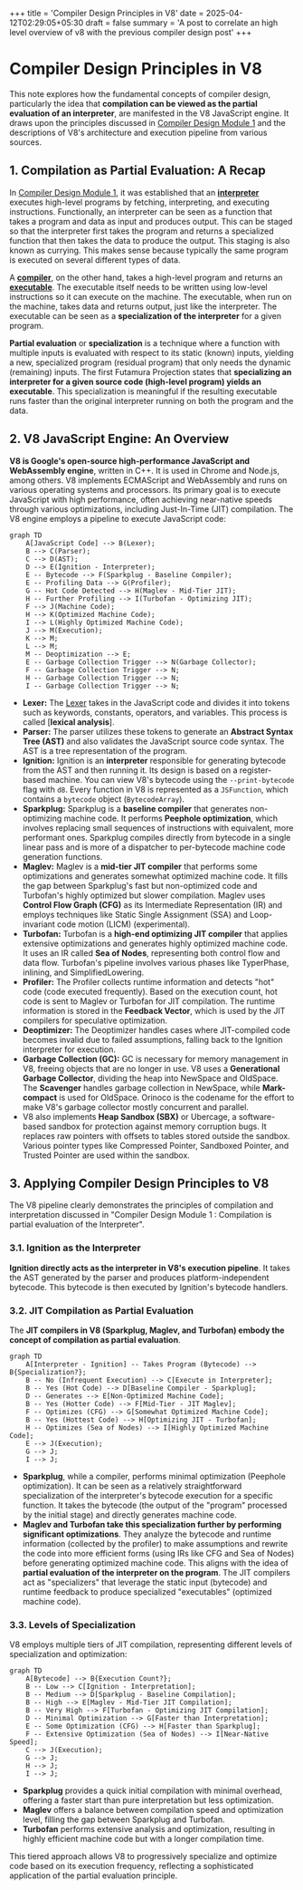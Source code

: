 +++
title = 'Compiler Design Principles in V8'
date = 2025-04-12T02:29:05+05:30
draft = false
summary = 'A post to correlate an high level overview of v8 with the previous compiler design post'
+++

# Compiler Design Principles in V8

This note explores how the fundamental concepts of compiler design, particularly the idea that **compilation can be viewed as the partial evaluation of an interpreter**, are manifested in the V8 JavaScript engine. It draws upon the principles discussed in [Compiler Design Module 1](./Compiler-Design-1.md) and the descriptions of V8's architecture and execution pipeline from various sources.

## 1. Compilation as Partial Evaluation: A Recap

In [Compiler Design Module 1](./Compiler-Design-1.md), it was established that an [**interpreter**](./Compiler-Design-1.md#1-understanding-the-machine-and-the-need-for-interpreters) executes high-level programs by fetching, interpreting, and executing instructions. Functionally, an interpreter can be seen as a function that takes a program and data as input and produces output. This can be staged so that the interpreter first takes the program and returns a specialized function that then takes the data to produce the output. This staging is also known as currying. This makes sense because typically the same program is executed on several different types of data.

A [**compiler**](./Compiler-Design-1.md#3-compiled-function-and-the-compiler), on the other hand, takes a high-level program and returns an [**executable**](./Compiler-Design-1.md#4-executable-as-a-specialization-of-the-interpreter). The executable itself needs to be written using low-level instructions so it can execute on the machine. The executable, when run on the machine, takes data and returns output, just like the interpreter. The executable can be seen as a **specialization of the interpreter** for a given program.

**Partial evaluation** or **specialization** is a technique where a function with multiple inputs is evaluated with respect to its static (known) inputs, yielding a new, specialized program (residual program) that only needs the dynamic (remaining) inputs. The first Futamura Projection states that **specializing an interpreter for a given source code (high-level program) yields an executable**. This specialization is meaningful if the resulting executable runs faster than the original interpreter running on both the program and the data.

## 2. V8 JavaScript Engine: An Overview

**V8 is Google's open-source high-performance JavaScript and WebAssembly engine**, written in C++. It is used in Chrome and Node.js, among others. V8 implements ECMAScript and WebAssembly and runs on various operating systems and processors. Its primary goal is to execute JavaScript with high performance, often achieving near-native speeds through various optimizations, including Just-In-Time (JIT) compilation. The V8 engine employs a pipeline to execute JavaScript code:

```mermaid
graph TD
    A[JavaScript Code] --> B(Lexer);
    B --> C(Parser);
    C --> D(AST);
    D --> E(Ignition - Interpreter);
    E -- Bytecode --> F(Sparkplug - Baseline Compiler);
    E -- Profiling Data --> G(Profiler);
    G -- Hot Code Detected --> H(Maglev - Mid-Tier JIT);
    H -- Further Profiling --> I(Turbofan - Optimizing JIT);
    F --> J(Machine Code);
    H --> K(Optimized Machine Code);
    I --> L(Highly Optimized Machine Code);
    J --> M(Execution);
    K --> M;
    L --> M;
    M -- Deoptimization --> E;
    E -- Garbage Collection Trigger --> N(Garbage Collector);
    F -- Garbage Collection Trigger --> N;
    H -- Garbage Collection Trigger --> N;
    I -- Garbage Collection Trigger --> N;
```

*   **Lexer:** The [Lexer](./Intro-V8.md#js-engine-pipeline-v8) takes in the JavaScript code and divides it into tokens such as keywords, constants, operators, and variables. This process is called [**lexical analysis**].
*   **Parser:** The parser utilizes these tokens to generate an **Abstract Syntax Tree (AST)** and also validates the JavaScript source code syntax. The AST is a tree representation of the program.
*   **Ignition:** Ignition is an **interpreter** responsible for generating bytecode from the AST and then running it. Its design is based on a register-based machine. You can view V8's bytecode using the `--print-bytecode` flag with `d8`. Every function in V8 is represented as a `JSFunction`, which contains a `bytecode` object (`BytecodeArray`).
*   **Sparkplug:** Sparkplug is a **baseline compiler** that generates non-optimizing machine code. It performs **Peephole optimization**, which involves replacing small sequences of instructions with equivalent, more performant ones. Sparkplug compiles directly from bytecode in a single linear pass and is more of a dispatcher to per-bytecode machine code generation functions.
*   **Maglev:** Maglev is a **mid-tier JIT compiler** that performs some optimizations and generates somewhat optimized machine code. It fills the gap between Sparkplug's fast but non-optimized code and Turbofan's highly optimized but slower compilation. Maglev uses **Control Flow Graph (CFG)** as its Intermediate Representation (IR) and employs techniques like Static Single Assignment (SSA) and Loop-invariant code motion (LICM) (experimental).
*   **Turbofan:** Turbofan is a **high-end optimizing JIT compiler** that applies extensive optimizations and generates highly optimized machine code. It uses an IR called **Sea of Nodes**, representing both control flow and data flow. Turbofan's pipeline involves various phases like TyperPhase, inlining, and SimplifiedLowering.
*   **Profiler:** The Profiler collects runtime information and detects "hot" code (code executed frequently). Based on the execution count, hot code is sent to Maglev or Turbofan for JIT compilation. The runtime information is stored in the **Feedback Vector**, which is used by the JIT compilers for speculative optimization.
*   **Deoptimizer:** The Deoptimizer handles cases where JIT-compiled code becomes invalid due to failed assumptions, falling back to the Ignition interpreter for execution.
*   **Garbage Collection (GC):** GC is necessary for memory management in V8, freeing objects that are no longer in use. V8 uses a **Generational Garbage Collector**, dividing the heap into NewSpace and OldSpace. The **Scavenger** handles garbage collection in NewSpace, while **Mark-compact** is used for OldSpace. Orinoco is the codename for the effort to make V8's garbage collector mostly concurrent and parallel.
*   V8 also implements **Heap Sandbox (SBX)** or Ubercage, a software-based sandbox for protection against memory corruption bugs. It replaces raw pointers with offsets to tables stored outside the sandbox. Various pointer types like Compressed Pointer, Sandboxed Pointer, and Trusted Pointer are used within the sandbox.

## 3. Applying Compiler Design Principles to V8

The V8 pipeline clearly demonstrates the principles of compilation and interpretation discussed in "Compiler Design Module 1 : Compilation is partial evaluation of the Interpreter".

### 3.1. Ignition as the Interpreter

**Ignition directly acts as the interpreter in V8's execution pipeline**. It takes the AST generated by the parser and produces platform-independent bytecode. This bytecode is then executed by Ignition's bytecode handlers.

### 3.2. JIT Compilation as Partial Evaluation

The **JIT compilers in V8 (Sparkplug, Maglev, and Turbofan) embody the concept of compilation as partial evaluation**.

```mermaid
graph TD
    A[Interpreter - Ignition] -- Takes Program (Bytecode) --> B{Specialization?};
    B -- No (Infrequent Execution) --> C[Execute in Interpreter];
    B -- Yes (Hot Code) --> D[Baseline Compiler - Sparkplug];
    D -- Generates --> E[Non-Optimized Machine Code];
    B -- Yes (Hotter Code) --> F[Mid-Tier - JIT Maglev];
    F -- Optimizes (CFG) --> G[Somewhat Optimized Machine Code];
    B -- Yes (Hottest Code) --> H[Optimizing JIT - Turbofan];
    H -- Optimizes (Sea of Nodes) --> I[Highly Optimized Machine Code];
    E --> J(Execution);
    G --> J;
    I --> J;
```

*   **Sparkplug**, while a compiler, performs minimal optimization (Peephole optimization). It can be seen as a relatively straightforward specialization of the interpreter's bytecode execution for a specific function. It takes the bytecode (the output of the "program" processed by the initial stage) and directly generates machine code.
*   **Maglev and Turbofan take this specialization further by performing significant optimizations**. They analyze the bytecode and runtime information (collected by the profiler) to make assumptions and rewrite the code into more efficient forms (using IRs like CFG and Sea of Nodes) before generating optimized machine code. This aligns with the idea of **partial evaluation of the interpreter on the program**. The JIT compilers act as "specializers" that leverage the static input (bytecode) and runtime feedback to produce specialized "executables" (optimized machine code).

### 3.3. Levels of Specialization

V8 employs multiple tiers of JIT compilation, representing different levels of specialization and optimization:

```mermaid
graph TD
    A[Bytecode] --> B{Execution Count?};
    B -- Low --> C[Ignition - Interpretation];
    B -- Medium --> D[Sparkplug - Baseline Compilation];
    B -- High --> E[Maglev - Mid-Tier JIT Compilation];
    B -- Very High --> F[Turbofan - Optimizing JIT Compilation];
    D -- Minimal Optimization --> G[Faster than Interpretation];
    E -- Some Optimization (CFG) --> H[Faster than Sparkplug];
    F -- Extensive Optimization (Sea of Nodes) --> I[Near-Native Speed];
    C --> J(Execution);
    G --> J;
    H --> J;
    I --> J;
```

*   **Sparkplug** provides a quick initial compilation with minimal overhead, offering a faster start than pure interpretation but less optimization.
*   **Maglev** offers a balance between compilation speed and optimization level, filling the gap between Sparkplug and Turbofan.
*   **Turbofan** performs extensive analysis and optimization, resulting in highly efficient machine code but with a longer compilation time.

This tiered approach allows V8 to progressively specialize and optimize code based on its execution frequency, reflecting a sophisticated application of the partial evaluation principle.